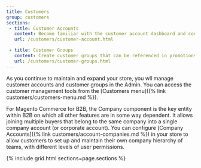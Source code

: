 ```yaml
---
title: Customers
group: customers
sections:
 - title: Customer Accounts
   content: Become familiar with the customer account dashboard and configure customer accounts according to your preference.
   url: /customers/customer-account.html

 - title: Customer Groups
   content: Create customer groups that can be referenced in promotions and tax classes.
   url: /customers/customer-groups.html
---
```


As you continue to maintain and expand your store, you wll manage customer accounts and customer groups in the Admin. You can access the customer management tools from the [Customers menu]({% link customers/customers-menu.md %}).

<!--{% if "Default.B2B Only" contains site.edition %}-->
For Magento Commerce for B2B, the Company component is the key entity within B2B on which all other features are in some way dependent. It allows joining multiple buyers that belong to the same company into a single company account (or corporate account). You can configure [Company Accounts]({% link customers/account-companies.md %}) in your store to allow customers to set up and maintain their own company hierarchy of teams, with different levels of user permissions.
<!--{% endif %}-->

{% include grid.html sections=page.sections %}